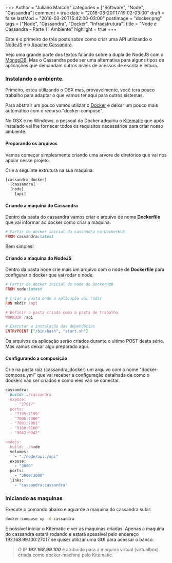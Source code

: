 +++
Author = "Juliano Marcon"
categories = ["Software", "Node", "Cassandra"]
comment = true
date = "2016-03-20T17:19:02-03:00"
draft = false
lastMod = "2016-03-20T15:42:00-03:00"
postImage = "docker.png"
tags = ["Node", "Cassandra", "Docker", "Infraestrutura"]
title = "Node e Cassandra - Parte 1 : Ambiente"
highlight = true
+++

Este é o primeiro de três posts sobre como criar uma API utilizando o
[NodeJS](https://nodejs.org) e o [Apache Cassandra](https://cassandra.apache.org).

Vejo uma grande parte dos textos falando sobre a dupla de NodeJS com o
[MongoDB](https://www.mongodb.org). Mas o Cassandra pode ser uma alternativa para
alguns tipos de aplicações que demandam outros níveis de acessos de escrita e
leitura.
<!--more-->

### Instalando o ambiente.

Primeiro, estou utilizando o OSX mas, provavelmente, você terá pouco trabalho
para adaptar o que vamos ter aqui para outros sistemas.

Para abstrair um pouco vamos utilizar o [Docker](http://www.docker.com) e deixar
um pouco mais automático com o recurso "docker-compose".

No OSX e no Windows, o pessoal do Docker adquiriu o
[Kitematic](https://www.kitematic.com) que após instalado vai lhe fornecer
todos os requisitos necessários para criar nosso ambiente.

#### Preparando os arquivos

Vamos começar simplesmente criando uma arvore de diretórios que vai nos apoiar
nesse projeto.

Crie a seguinte extrutura na sua maquina:

~~~javascript
[cassandra_docker]
  [cassandra]
  [node]
    [api]
~~~

#### Criando a maquina do Cassandra

Dentro da pasta do cassandra vamos criar o arquivo de nome **Dockerfile** que vai
informar ao docker como criar a maquina.

```ruby
# Partir do docker inicial do cassandra no DockerHub
FROM cassandra:latest
```

Bem simples!

#### Criando a maquina do NodeJS

Dentro da pasta node crie mais um arquivo com o node de **Dockerfile** para
configurar o docker que vai rodar o node.

~~~ruby
# Partir do docker inicial do node do DockerHub
FROM node:latest

# Criar a pasta onde a aplicação vai rodar
RUN mkdir /api

# Definir a pasta criada como a pasta de trabalho
WORKDIR /api

# Executar a instalação das dependecias
ENTRYPOINT ["/bin/bash", "start.sh"]
~~~

Os arquivos da aplicação serão criados durante o ultimo POST desta série. Mas vamos
deixar algo preparado aqui.

#### Configurando a composição

Crie na pasta raiz (cassandra_docker) um arquivo com o nome "docker-compose.yml"
que vai receber a configuração detalhada de como o dockers vão ser criados e
como eles vão se conectar.

~~~ruby
cassandra:
  build: ./cassandra
  expose:
    - "27017"
  ports:
  - "7199:7199"
  - "7000:7000"
  - "7001:7001"
  - "9160:9160"
  - "9042:9042"

nodejs:
  build: ./node
  volumes:
    - "./node/api:/api"
  expose:
    - "3000"
  ports:
    - "3000:3000"
  links:
    - "cassandra:cassandra"
~~~


### Iniciando as maquinas

Execute o comando abaixo e aguarde a maquina do cassandra subir:

~~~bash
docker-compose up -d cassandra
~~~

É possível iniciar o Kitematic e ver as maquinas criadas. Apenas a maquina do
cassandra estará rodando e estará acessivel pelo endereço 192.168.99.100:27017 se
quiser utilizar uma GUI para acessar o banco.

> O IP ***192.168.99.100*** é atribuído para a maquina virtual (virtualbox) criada como
docker-machine pelo Kitematic.
